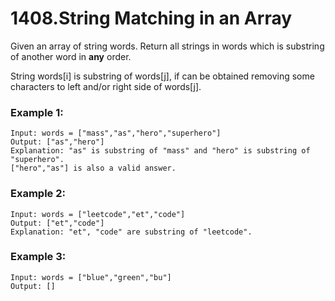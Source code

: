 # 1408.String Matching in an Array
Given an array of string words. Return all strings in words which is substring of another word in **any** order.

String words[i] is substring of words[j], if can be obtained removing some characters to left and/or right side of words[j].

### Example 1:
``` 
Input: words = ["mass","as","hero","superhero"]
Output: ["as","hero"]
Explanation: "as" is substring of "mass" and "hero" is substring of "superhero".
["hero","as"] is also a valid answer.
```
### Example 2:
``` 
Input: words = ["leetcode","et","code"]
Output: ["et","code"]
Explanation: "et", "code" are substring of "leetcode".
```
### Example 3:
``` 
Input: words = ["blue","green","bu"]
Output: []
```